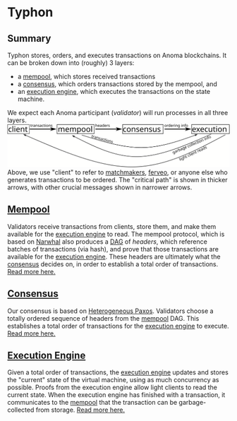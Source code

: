 # Typhon

## Summary
Typhon stores, orders, and executes transactions on Anoma blockchains. 
It can be broken down into (roughly) 3 layers: 
- a [mempool](typhon/mempool.md), which stores received transactions
- a [consensus](typhon/heterogeneous_paxos.md), which orders transactions stored by the mempool, and
- an [execution engine](typhon/execution.md), which executes the transactions on the state machine.

We expect each Anoma participant (*validator*) will run processes in all three layers.
![layer diagram](typhon/layers_web.svg)
Above, we use "client" to refer to [matchmakers](../gossip/intent-gossip-system.md), [ferveo](ferveo.md), or anyone else who generates transactions to be ordered.
The "critical path" is shown in thicker arrows, with other crucial messages shown in narrower arrows.

## [Mempool](typhon/mempool.md)
Validators receive transactions from clients, store them, and make them available for the [execution engine](typhon/execution.md) to read. 
The mempool protocol, which is based on [Narwhal](https://arxiv.org/abs/2105.11827) also produces a [DAG](https://en.wikipedia.org/wiki/Directed_acyclic_graph) of *headers*, which reference batches of transactions (via hash), and prove that those transactions are available for the [execution engine](typhon/execution.md). 
These headers are ultimately what the [consensus](typhon/heterogeneous_paxos.md) decides on, in order to establish a total order of transactions.
[Read more here.](typhon/mempool.md)
## [Consensus](typhon/heterogeneous_paxos.md)
Our consensus is based on [Heterogeneous Paxos](https://arxiv.org/abs/2011.08253).
Validators choose a totally ordered sequence of headers from the [mempool](typhon/mempool.md) DAG.
This establishes a total order of transactions for the [execution engine](typhon/execution.md) to execute.
[Read more here.](typhon/heterogeneous_paxos.md)
## [Execution Engine](typhon/execution.md)
Given a total order of transactions, the [execution engine](typhon/execution.md) updates and stores the "current" state of the virtual machine, using as much concurrency as possible. 
Proofs from the execution engine allow light clients to read the current state.
When the execution engine has finished with a transaction, it communicates to the [mempool](typhon/mempool.md) that the transaction can be garbage-collected from storage. 
[Read more here.](typhon/execution.md)
